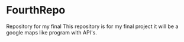 # FourthRepo
Repository for my final
This repository is for my final project it will be a google maps like program with API's.
